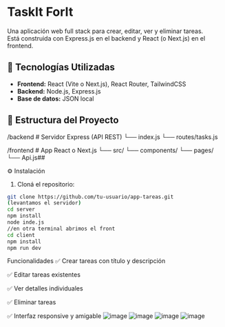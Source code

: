 # TaskIt ForIt
 
Una aplicación web full stack para crear, editar, ver y eliminar tareas.  
Está construida con Express.js en el backend y React (o Next.js) en el frontend.

## 🚀 Tecnologías Utilizadas

- **Frontend:** React (Vite o Next.js), React Router, TailwindCSS
- **Backend:** Node.js, Express.js
- **Base de datos:** JSON local 

## 📁 Estructura del Proyecto
/backend # Servidor Express (API REST) └── index.js └── routes/tasks.js

/frontend # App React o Next.js └── src/ └── components/ └── pages/ └── Api.js## 

⚙️ Instalación

1. Cloná el repositorio:

```bash
git clone https://github.com/tu-usuario/app-tareas.git
(levantamos el servidor)
cd server
npm install
node inde.js
//en otra terminal abrimos el front
cd client
npm install
npm run dev
````
Funcionalidades
✅ Crear tareas con título y descripción

✅ Editar tareas existentes

✅ Ver detalles individuales

✅ Eliminar tareas

✅ Interfaz responsive y amigable
![image](https://github.com/user-attachments/assets/2ac759d0-7660-46dd-a88d-bb69693e7836)
![image](https://github.com/user-attachments/assets/923f0f7d-8399-4e79-8d30-592e02d55896)
![image](https://github.com/user-attachments/assets/99fc3930-1993-412c-baca-a167680e7c69)
![image](https://github.com/user-attachments/assets/99e14af1-98b5-4c60-a600-7e155439c9c4)



